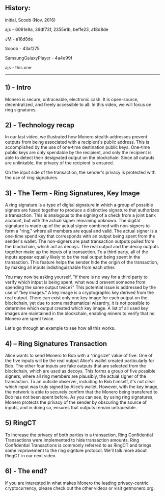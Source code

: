 ## History:
initial, Scoob (Nov. 2016)

ajs - 6091e9a, 39df73f, 2355e1b, beffe23, a18d8de

JM - a18d8de

Scoob - 43af275

SamsungGalaxyPlayer - 4a4e99f

ajs - this one

---

## 1) - Intro

Monero is secure, untraceable, electronic cash. It is open-source, decentralized, and freely accessible to all.
In this video, we will focus on ring signatures.
 
## 2) - Technology recap
 
In our last video, we illustrated how Monero stealth addresses prevent outputs from being associated with a recipient's  public address.
This is accomplished by the use of one-time destination public keys.
One-time public keys are only spendable by the recipient, and only the recipient is able to detect their designated output on the blockchain.
Since all outputs are unlinkable, the privacy of the recipient is ensured.

On the input side of the transaction, the sender's privacy is protected with the use of ring signatures.

## 3) - The Term - Ring Signatures, Key Image

A ring signature is a type of digital signature in which a group of possible signers are fused together to produce a distinctive signature that authorizes a transaction.
This is analogous to the signing of a check from a joint bank account, but with the actual signer remaining unknown.
The digital signature is made up of the actual signer combined with non-signers to form a "ring," where all members are equal and valid.
The actual signer is a one-time spend key that corresponds with an output being spent from the sender's wallet.
The non-signers are past transaction outputs pulled from the blockchain, which act as decoys.
The real output and the decoy outputs together make up the inputs of a transaction.
To a third party, all of the inputs appear equally likely to be the real output being spent in the transaction.
This feature helps the sender hide the origin of the transaction, by making all inputs indistinguishable from each other.


You may now be asking yourself, "if there is no way for a third party to verify which intput is being spent, what would prevent someone from spending the same output twice?"
This potential issue is addressed by the use of “key images.”
A key image is a cryptographic key derived from the real output. 
There can exist only one key image for each output on the blockchain, yet due to some mathematical wizardry, it is not possible to determine which output created which key image.
A list of all used key images are maintained in the blockchain, enabling miners to verify that no Monero are spent twice.

Let's go through an example to see how all this works.

## 4) – Ring Signatures Transaction

Alice wants to send Monero to Bob with a “ringsize” value of five. 
One of the five inputs will be the real output Alice's wallet created particularly for Bob.
The other four inputs are fake outputs that are selected from the blockchain, which are used as decoys.
This forms a group of five possible signers, where all ring members are plausibly, the actual signer of the transaction.
To an outside observer, including to Bob himself, it's not clear which input was truly signed by Alice’s wallet.
However, with the key image, the network is able to securely confirm that the Monero being transfered to Bob has not been spent before.
As you can see, by using ring signatures, Monero protects the privacy of the sender by obscuring the source of inputs, and in doing so, ensures that outputs remain untraceable.

## 5) RingCT

To increase the privacy of both parties in a transaction, Ring Confidential Transactions were implemented to hide transaction amounts.
Ring Confidential Transactions is commonly referred to as RingCT and brings some improvement to the ring signture protocol.
We'll talk more about RingCT in our next video.

## 6) - The end?

If you are interested in what makes Monero the leading privacy-centric cryptocurrency, please check out the other videos or visit getmonero.org.
